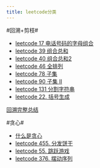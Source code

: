 ```yaml
---
title: leetcode分类
---
```


#回溯+剪枝#
- [leetcode 17 电话号码的字母组合](https://leetcode-cn.com/problems/letter-combinations-of-a-phone-number/)
- [leetcode 39 组合总和](https://leetcode-cn.com/problems/combination-sum/)
- [leetcode 40 组合总和2](https://leetcode-cn.com/problems/combination-sum-ii/)
- [leetcode 46 全排列](https://leetcode-cn.com/problems/permutations/)
- [leetcode 78 子集](https://leetcode-cn.com/problems/subsets/)
- [leetcode 90 子集 II](https://leetcode-cn.com/problems/subsets-ii/)
- [leetcode 131 分割字符串](https://leetcode-cn.com/problems/palindrome-partitioning/)
- [leetcode 22. 括号生成](https://leetcode-cn.com/problems/generate-parentheses/)

[回溯完整总结](https://mp.weixin.qq.com/s/r73thpBnK1tXndFDtlsdCQ)


#贪心#
- [什么是贪心](https://mp.weixin.qq.com/s/O935TaoHE9Eexwe_vSbRAg)
- [leetcode 455. 分发饼干](https://leetcode-cn.com/problems/assign-cookies/)
- [leetcode 55. 跳跃游戏](https://leetcode-cn.com/problems/jump-game/ )
- [leetcode 376. 摆动序列](https://leetcode-cn.com/problems/wiggle-subsequence/)